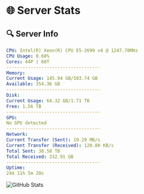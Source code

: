 # 🌐 Server Stats
## 🔍 Server Info
```yaml
CPU: Intel(R) Xeon(R) CPU E5-2699 v4 @ 1247.70MHz
CPU Usage: 0.60%
Cores: 44P | 88T
-----------------------------------
Memory:
Current Usage: 145.94 GB/503.74 GB
Available: 354.36 GB
-----------------------------------
Disk:
Current Usage: 64.32 GB/1.71 TB
Free: 1.56 TB
-----------------------------------
GPU:
No GPU detected
-----------------------------------
Network:
Current Transfer (Sent): 19.29 MB/s
Current Transfer (Received): 120.80 KB/s
Total Sent: 38.58 TB
Total Received: 332.91 GB
-----------------------------------
Uptime:
24d 11h 5m 20s
```
![GitHub Stats](https://img.shields.io/badge/Updated-2025-04-01_08:28:09-blue)